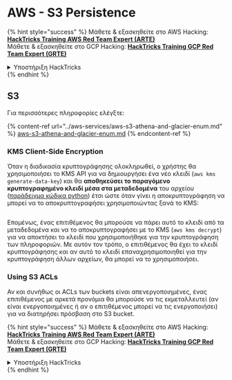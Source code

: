 # AWS - S3 Persistence

{% hint style="success" %}
Μάθετε & εξασκηθείτε στο AWS Hacking:<img src="../../../.gitbook/assets/image (1) (1) (1) (1).png" alt="" data-size="line">[**HackTricks Training AWS Red Team Expert (ARTE)**](https://training.hacktricks.xyz/courses/arte)<img src="../../../.gitbook/assets/image (1) (1) (1) (1).png" alt="" data-size="line">\
Μάθετε & εξασκηθείτε στο GCP Hacking: <img src="../../../.gitbook/assets/image (2) (1).png" alt="" data-size="line">[**HackTricks Training GCP Red Team Expert (GRTE)**<img src="../../../.gitbook/assets/image (2) (1).png" alt="" data-size="line">](https://training.hacktricks.xyz/courses/grte)

<details>

<summary>Υποστήριξη HackTricks</summary>

* Ελέγξτε τα [**σχέδια συνδρομής**](https://github.com/sponsors/carlospolop)!
* **Εγγραφείτε στην** 💬 [**ομάδα Discord**](https://discord.gg/hRep4RUj7f) ή στην [**ομάδα telegram**](https://t.me/peass) ή **ακολουθήστε** μας στο **Twitter** 🐦 [**@hacktricks\_live**](https://twitter.com/hacktricks_live)**.**
* **Μοιραστείτε κόλπα hacking υποβάλλοντας PRs στα** [**HackTricks**](https://github.com/carlospolop/hacktricks) και [**HackTricks Cloud**](https://github.com/carlospolop/hacktricks-cloud) github repos.

</details>
{% endhint %}

## S3

Για περισσότερες πληροφορίες ελέγξτε:

{% content-ref url="../aws-services/aws-s3-athena-and-glacier-enum.md" %}
[aws-s3-athena-and-glacier-enum.md](../aws-services/aws-s3-athena-and-glacier-enum.md)
{% endcontent-ref %}

### KMS Client-Side Encryption

Όταν η διαδικασία κρυπτογράφησης ολοκληρωθεί, ο χρήστης θα χρησιμοποιήσει το KMS API για να δημιουργήσει ένα νέο κλειδί (`aws kms generate-data-key`) και θα **αποθηκεύσει το παραγόμενο κρυπτογραφημένο κλειδί μέσα στα μεταδεδομένα** του αρχείου ([παράδειγμα κώδικα python](https://aioboto3.readthedocs.io/en/latest/cse.html#how-it-works-kms-managed-keys)) έτσι ώστε όταν γίνει η αποκρυπτογράφηση να μπορεί να το αποκρυπτογραφήσει χρησιμοποιώντας ξανά το KMS:

<figure><img src="../../../.gitbook/assets/image (226).png" alt=""><figcaption></figcaption></figure>

Επομένως, ένας επιτιθέμενος θα μπορούσε να πάρει αυτό το κλειδί από τα μεταδεδομένα και να το αποκρυπτογραφήσει με το KMS (`aws kms decrypt`) για να αποκτήσει το κλειδί που χρησιμοποιήθηκε για την κρυπτογράφηση των πληροφοριών. Με αυτόν τον τρόπο, ο επιτιθέμενος θα έχει το κλειδί κρυπτογράφησης και αν αυτό το κλειδί επαναχρησιμοποιηθεί για την κρυπτογράφηση άλλων αρχείων, θα μπορεί να το χρησιμοποιήσει.

### Using S3 ACLs

Αν και συνήθως οι ACLs των buckets είναι απενεργοποιημένες, ένας επιτιθέμενος με αρκετά προνόμια θα μπορούσε να τις εκμεταλλευτεί (αν είναι ενεργοποιημένες ή αν ο επιτιθέμενος μπορεί να τις ενεργοποιήσει) για να διατηρήσει πρόσβαση στο S3 bucket.

{% hint style="success" %}
Μάθετε & εξασκηθείτε στο AWS Hacking:<img src="../../../.gitbook/assets/image (1) (1) (1) (1).png" alt="" data-size="line">[**HackTricks Training AWS Red Team Expert (ARTE)**](https://training.hacktricks.xyz/courses/arte)<img src="../../../.gitbook/assets/image (1) (1) (1) (1).png" alt="" data-size="line">\
Μάθετε & εξασκηθείτε στο GCP Hacking: <img src="../../../.gitbook/assets/image (2) (1).png" alt="" data-size="line">[**HackTricks Training GCP Red Team Expert (GRTE)**<img src="../../../.gitbook/assets/image (2) (1).png" alt="" data-size="line">](https://training.hacktricks.xyz/courses/grte)

<details>

<summary>Υποστήριξη HackTricks</summary>

* Ελέγξτε τα [**σχέδια συνδρομής**](https://github.com/sponsors/carlospolop)!
* **Εγγραφείτε στην** 💬 [**ομάδα Discord**](https://discord.gg/hRep4RUj7f) ή στην [**ομάδα telegram**](https://t.me/peass) ή **ακολουθήστε** μας στο **Twitter** 🐦 [**@hacktricks\_live**](https://twitter.com/hacktricks_live)**.**
* **Μοιραστείτε κόλπα hacking υποβάλλοντας PRs στα** [**HackTricks**](https://github.com/carlospolop/hacktricks) και [**HackTricks Cloud**](https://github.com/carlospolop/hacktricks-cloud) github repos.

</details>
{% endhint %}
